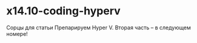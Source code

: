 x14.10-coding-hyperv
====================

Сорцы для статьи Препарируем Hyper V. Вторая часть – в следующем номере!
